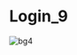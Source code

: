# Login_9
![bg4](https://user-images.githubusercontent.com/74536417/111939729-0a559900-8af3-11eb-9905-deeead90cfca.jpeg)
